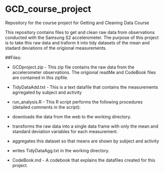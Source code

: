 # GCD_course_project
Repository for the course project for Getting and Cleaning Data Course

This repository contains files to get and clean raw data from observations conducted with the Samsung S2 accelerometer.  The purpose of this project is to take this raw data and traform it into tidy datasets of the mean and stadard deviations of the origional measurements. 

##Files:
* GCDproject.zip  - This zip file contains the raw data from the accelerometer observations.  The origional readMe and CodeBook files are contained in this zipfile.

* TidyDataAdd.txt - This is a text datafile that contains the measurements agrregated by subject and activity

* run_analysis.R - This R script performs the following procedures (detailed comments in the script):
 * downloads the data from the web to the working directory.
 * transforms the raw data into a single data frame with only the mean and standard deviation variables for each measurement.  
 * aggregates this dataset so that means are shown by subject and activity
 * writes TidyDataAgg.txt in the working directory.

* CodeBook.md - A codebook that explains the datafiles created for this project.


